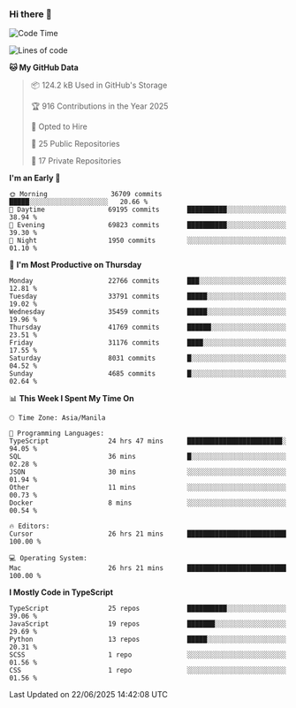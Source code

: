 ### Hi there 👋

<!--START_SECTION:waka-->
![Code Time](http://img.shields.io/badge/Code%20Time-1%2C861%20hrs%208%20mins-blue)

![Lines of code](https://img.shields.io/badge/From%20Hello%20World%20I%27ve%20Written-67.1%20million%20lines%20of%20code-blue)

**🐱 My GitHub Data** 

> 📦 124.2 kB Used in GitHub's Storage 
 > 
> 🏆 916 Contributions in the Year 2025
 > 
> 💼 Opted to Hire
 > 
> 📜 25 Public Repositories 
 > 
> 🔑 17 Private Repositories 
 > 
**I'm an Early 🐤** 

```text
🌞 Morning                36709 commits       █████░░░░░░░░░░░░░░░░░░░░   20.66 % 
🌆 Daytime                69195 commits       ██████████░░░░░░░░░░░░░░░   38.94 % 
🌃 Evening                69823 commits       ██████████░░░░░░░░░░░░░░░   39.30 % 
🌙 Night                  1950 commits        ░░░░░░░░░░░░░░░░░░░░░░░░░   01.10 % 
```
📅 **I'm Most Productive on Thursday** 

```text
Monday                   22766 commits       ███░░░░░░░░░░░░░░░░░░░░░░   12.81 % 
Tuesday                  33791 commits       █████░░░░░░░░░░░░░░░░░░░░   19.02 % 
Wednesday                35459 commits       █████░░░░░░░░░░░░░░░░░░░░   19.96 % 
Thursday                 41769 commits       ██████░░░░░░░░░░░░░░░░░░░   23.51 % 
Friday                   31176 commits       ████░░░░░░░░░░░░░░░░░░░░░   17.55 % 
Saturday                 8031 commits        █░░░░░░░░░░░░░░░░░░░░░░░░   04.52 % 
Sunday                   4685 commits        █░░░░░░░░░░░░░░░░░░░░░░░░   02.64 % 
```


📊 **This Week I Spent My Time On** 

```text
🕑︎ Time Zone: Asia/Manila

💬 Programming Languages: 
TypeScript               24 hrs 47 mins      ████████████████████████░   94.05 % 
SQL                      36 mins             █░░░░░░░░░░░░░░░░░░░░░░░░   02.28 % 
JSON                     30 mins             ░░░░░░░░░░░░░░░░░░░░░░░░░   01.94 % 
Other                    11 mins             ░░░░░░░░░░░░░░░░░░░░░░░░░   00.73 % 
Docker                   8 mins              ░░░░░░░░░░░░░░░░░░░░░░░░░   00.54 % 

🔥 Editors: 
Cursor                   26 hrs 21 mins      █████████████████████████   100.00 % 

💻 Operating System: 
Mac                      26 hrs 21 mins      █████████████████████████   100.00 % 
```

**I Mostly Code in TypeScript** 

```text
TypeScript               25 repos            ██████████░░░░░░░░░░░░░░░   39.06 % 
JavaScript               19 repos            ███████░░░░░░░░░░░░░░░░░░   29.69 % 
Python                   13 repos            █████░░░░░░░░░░░░░░░░░░░░   20.31 % 
SCSS                     1 repo              ░░░░░░░░░░░░░░░░░░░░░░░░░   01.56 % 
CSS                      1 repo              ░░░░░░░░░░░░░░░░░░░░░░░░░   01.56 % 
```




 Last Updated on 22/06/2025 14:42:08 UTC
<!--END_SECTION:waka-->
